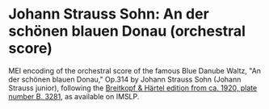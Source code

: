 # Johann Strauss Sohn: An der schönen blauen Donau (orchestral score)

MEI encoding of the orchestral score of the famous Blue Danube Waltz, "An der schönen blauen Donau," Op.314 by Johann Strauss Sohn (Johann Strauss junior), following the [Breitkopf & Härtel edition from ca. 1920, plate number B. 3281](https://imslp.org/wiki/Special:ReverseLookup/17764), as available on IMSLP.
